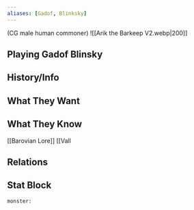 ```yaml
---
aliases: [Gadof, Blinksky]
---
```

(CG male human commoner)
![[Arik the Barkeep V2.webp|200]]
## Playing Gadof Blinsky

## History/Info

## What They Want

## What They Know
[[Barovian Lore]]
[[Vall

## Relations

## Stat Block

```statblock
monster:
```

```dataviewjs
```
